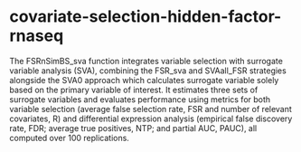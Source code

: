 # covariate-selection-hidden-factor-rnaseq
The FSRnSimBS_sva function integrates variable selection with surrogate variable analysis (SVA), combining the FSR_sva and SVAall_FSR strategies alongside the SVA0 approach which calculates surrogate variable solely based on the primary variable of interest. It estimates three sets of surrogate variables and evaluates performance using metrics for both variable selection (average false selection rate, FSR and number of relevant covariates, R) and differential expression analysis (empirical false discovery rate, FDR; average true positives, NTP; and partial AUC, PAUC), all computed over 100 replications.
